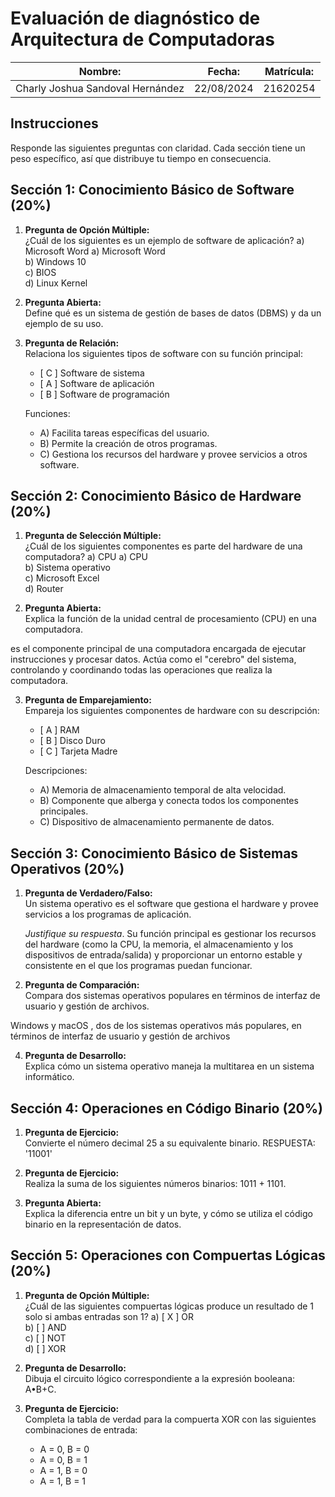# Evaluación de diagnóstico de Arquitectura de Computadoras

| Nombre: | Fecha: | Matrícula: |
|---------|--------|-----------|
|Charly Joshua Sandoval Hernández  |  22/08/2024   | 21620254          |

## Instrucciones

Responde las siguientes preguntas con claridad. Cada sección tiene un peso específico, así que distribuye tu tiempo en consecuencia.

## Sección 1: Conocimiento Básico de Software (20%)

1. **Pregunta de Opción Múltiple:**  
   ¿Cuál de los siguientes es un ejemplo de software de aplicación?  a) Microsoft Word 
   a) Microsoft Word  
   b) Windows 10  
   c) BIOS  
   d) Linux Kernel

2. **Pregunta Abierta:**  
   Define qué es un sistema de gestión de bases de datos (DBMS) y da un ejemplo de su uso.

3. **Pregunta de Relación:**  
   Relaciona los siguientes tipos de software con su función principal:
   - [ C ] Software de sistema
   - [ A ] Software de aplicación
   - [ B ] Software de programación

   Funciones:
   - A) Facilita tareas específicas del usuario.
   - B) Permite la creación de otros programas.
   - C) Gestiona los recursos del hardware y provee servicios a otros software.

## Sección 2: Conocimiento Básico de Hardware (20%)

1. **Pregunta de Selección Múltiple:**  
   ¿Cuál de los siguientes componentes es parte del hardware de una computadora?  a) CPU
   a) CPU  
   b) Sistema operativo  
   c) Microsoft Excel  
   d) Router

2. **Pregunta Abierta:**  
   Explica la función de la unidad central de procesamiento (CPU) en una computadora.

 es el componente principal de una computadora encargada de ejecutar instrucciones y procesar datos. Actúa como el "cerebro" del sistema, controlando y coordinando todas las operaciones que realiza la computadora.
 
3. **Pregunta de Emparejamiento:**  
   Empareja los siguientes componentes de hardware con su descripción:
   - [ A ] RAM
   - [ B ] Disco Duro
   - [ C ] Tarjeta Madre

   Descripciones:
   - A) Memoria de almacenamiento temporal de alta velocidad.
   - B) Componente que alberga y conecta todos los componentes principales.
   - C) Dispositivo de almacenamiento permanente de datos.

## Sección 3: Conocimiento Básico de Sistemas Operativos (20%)

1. **Pregunta de Verdadero/Falso:**  
   Un sistema operativo es el software que gestiona el hardware y provee servicios a los programas de aplicación.  

   *Justifique su respuesta*.
Su función principal es gestionar los recursos del hardware (como la CPU, la memoria, el almacenamiento y los dispositivos de entrada/salida) y proporcionar un entorno estable y consistente en el que los programas puedan funcionar.

3. **Pregunta de Comparación:**  
   Compara dos sistemas operativos populares en términos de interfaz de usuario y gestión de archivos.

 Windows y macOS , dos de los sistemas operativos más populares, en términos de interfaz de usuario y gestión de archivos 
 
4. **Pregunta de Desarrollo:**  
   Explica cómo un sistema operativo maneja la multitarea en un sistema informático.

## Sección 4: Operaciones en Código Binario (20%)

1. **Pregunta de Ejercicio:**  
   Convierte el número decimal 25 a su equivalente binario.
RESPUESTA:
'11001'
3. **Pregunta de Ejercicio:**  
   Realiza la suma de los siguientes números binarios: 1011 + 1101.

4. **Pregunta Abierta:**  
   Explica la diferencia entre un bit y un byte, y cómo se utiliza el código binario en la representación de datos.

## Sección 5: Operaciones con Compuertas Lógicas (20%)

1. **Pregunta de Opción Múltiple:**  
   ¿Cuál de las siguientes compuertas lógicas produce un resultado de 1 solo si ambas entradas son 1?
   a) [ X ] OR  
   b) [ ] AND  
   c) [ ] NOT  
   d) [ ] XOR

2. **Pregunta de Desarrollo:**  
   Dibuja el circuito lógico correspondiente a la expresión booleana: A•B+C.

3. **Pregunta de Ejercicio:**  
   Completa la tabla de verdad para la compuerta XOR con las siguientes combinaciones de entrada:
   - A = 0, B = 0
   - A = 0, B = 1
   - A = 1, B = 0
   - A = 1, B = 1
